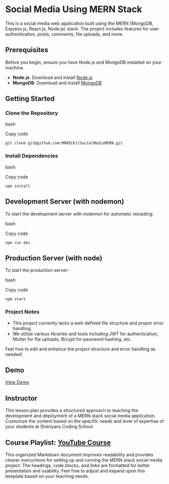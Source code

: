 Social Media Using MERN Stack
=============================

This is a social media web application built using the MERN (MongoDB, Express.js, React.js, Node.js) stack. The project includes features for user authentication, posts, comments, file uploads, and more.

Prerequisites
-------------

Before you begin, ensure you have Node.js and MongoDB installed on your machine.

*   **Node.js**: Download and install [Node.js](https://nodejs.org/en/download/)
*   **MongoDB**: Download and install [MongoDB](https://docs.mongodb.com/manual/installation/)

Getting Started
---------------

### Clone the Repository

bash

Copy code

`git clone git@github.com:MRWICKJ/SocialMediaMERN.git`

### Install Dependencies

bash

Copy code

`npm install`

Development Server (with nodemon)
---------------------------------

To start the development server with nodemon for automatic reloading:

bash

Copy code

`npm run dev`

Production Server (with node)
-----------------------------

To start the production server:

bash

Copy code

`npm start`

### Project Notes

*   This project currently lacks a well-defined file structure and proper error handling.
*   We utilize various libraries and tools including JWT for authentication, Multer for file uploads, Bcrypt for password hashing, etc.

Feel free to edit and enhance the project structure and error handling as needed!

Demo
----

[View Demo](https://github.com/MRWICKJ/SocialMediaMERN/assets/141364632/d00565b7-b327-4b3d-a16f-61a3599ab7fb)

Instructor
----------

This lesson plan provides a structured approach to teaching the development and deployment of a MERN stack social media application. Customize the content based on the specific needs and level of expertise of your students at Sheriyans Coding School.

**Course Playlist:** [YouTube Course](https://youtube.com/playlist?list=PLbtI3_MArDOkXRLxdMt1NOMtCS-84ibHH&si=F-qL9ZiaiLcMpNab)
---
This organized Markdown document improves readability and provides clearer instructions for setting up and running the MERN stack social media project. The headings, code blocks, and links are formatted for better presentation and usability. Feel free to adjust and expand upon this template based on your teaching needs.
